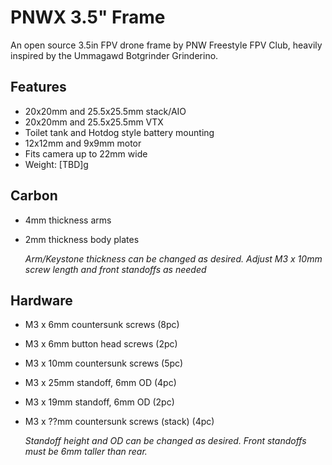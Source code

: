 # PNWX 3.5" Frame

An open source 3.5in FPV drone frame by PNW Freestyle FPV Club, heavily inspired by the Ummagawd Botgrinder Grinderino.

## Features
- 20x20mm and 25.5x25.5mm stack/AIO
- 20x20mm and 25.5x25.5mm VTX 
- Toilet tank and Hotdog style battery mounting
- 12x12mm and 9x9mm motor
- Fits camera up to 22mm wide
- Weight: [TBD]g

## Carbon
- 4mm thickness arms
- 2mm thickness body plates

  *Arm/Keystone thickness can be changed as desired.  Adjust M3 x 10mm screw length and front standoffs as needed*
  
## Hardware
- M3 x 6mm countersunk screws (8pc)
- M3 x 6mm button head screws (2pc)
- M3 x 10mm countersunk screws (5pc)
- M3 x 25mm standoff, 6mm OD (4pc)
- M3 x 19mm standoff, 6mm OD (2pc)
- M3 x ??mm countersunk screws (stack) (4pc)

  *Standoff height and OD can be changed as desired.  Front standoffs must be 6mm taller than rear.*

